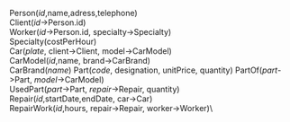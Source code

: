 Person(*id*,name,adress,telephone)\
Client(*id*->Person.id)\
Worker(*id*->Person.id, specialty->Specialty)\
Specialty(costPerHour)\
Car(*plate*, client->Client, model->CarModel)\
CarModel(*id*,name, brand->CarBrand)\
CarBrand(*name*)
Part(*code*, designation, unitPrice, quantity)
PartOf(*part*->Part, *model*->CarModel)\
UsedPart(*part*->Part, *repair*->Repair, quantity)\
Repair(*id*,startDate,endDate, car->Car)\
RepairWork(*id*,hours, repair->Repair, worker->Worker)\
